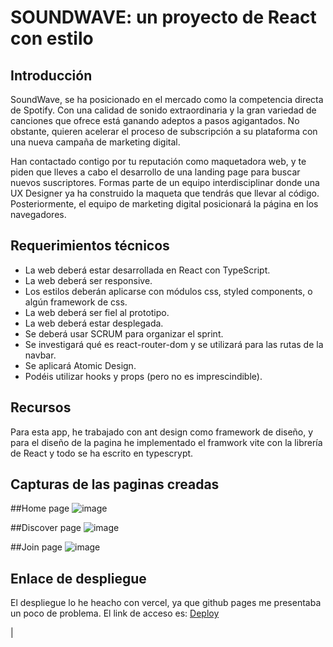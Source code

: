 # SOUNDWAVE: un proyecto de React con estilo

## Introducción

SoundWave, se ha posicionado en el mercado como la competencia directa de Spotify. Con una calidad de sonido extraordinaria y la gran variedad de canciones que ofrece está ganando adeptos a pasos agigantados. No obstante, quieren acelerar el proceso de subscripción a su plataforma con una nueva campaña de marketing digital.

Han contactado contigo por tu reputación como maquetadora web, y te piden que lleves a cabo el desarrollo de una landing page para buscar nuevos suscriptores. Formas parte de un equipo interdisciplinar donde una UX Designer ya ha construido la maqueta que tendrás que llevar al código. Posteriormente, el equipo de marketing digital posicionará la página en los navegadores.

## Requerimientos técnicos

- La web deberá estar desarrollada en React con TypeScript.
- La web deberá ser responsive.
- Los estilos deberán aplicarse con módulos css, styled components, o algún framework de css.
- La web deberá ser fiel al prototipo.
- La web deberá estar desplegada.
- Se deberá usar SCRUM para organizar el sprint.
- Se investigará qué es react-router-dom y se utilizará para las rutas de la navbar.
- Se aplicará Atomic Design.
- Podéis utilizar hooks y props (pero no es imprescindible).

## Recursos

Para esta app, he trabajado con ant design como framework de diseño, y para el diseño de la pagina he implementado el framwork vite con la librería de React y todo se ha escrito en typescrypt.

## Capturas de las paginas creadas

##Home page
![image](https://github.com/factoriaf5-p7/soundwave-Alens678/assets/97367970/93cd81eb-fcdc-4e94-abfa-33f64b48612e)

##Discover page
![image](https://github.com/factoriaf5-p7/soundwave-Alens678/assets/97367970/6f077046-b29d-4a66-9de6-c0894b4b1855)

##Join page
![image](https://github.com/factoriaf5-p7/soundwave-Alens678/assets/97367970/b8be36a8-597b-4b2c-b3ee-06a41d6deaff)


## Enlace de despliegue

El despliegue lo he heacho con vercel, ya que github pages me presentaba un poco de problema. El link de acceso es:
      <a href="https://react-project-cyan-nine.vercel.app/">Deploy</a>





|
